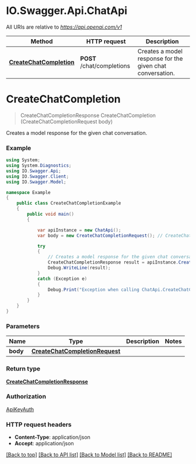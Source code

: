 # IO.Swagger.Api.ChatApi

All URIs are relative to *https://api.openai.com/v1*

Method | HTTP request | Description
------------- | ------------- | -------------
[**CreateChatCompletion**](ChatApi.md#createchatcompletion) | **POST** /chat/completions | Creates a model response for the given chat conversation.

<a name="createchatcompletion"></a>
# **CreateChatCompletion**
> CreateChatCompletionResponse CreateChatCompletion (CreateChatCompletionRequest body)

Creates a model response for the given chat conversation.

### Example
```csharp
using System;
using System.Diagnostics;
using IO.Swagger.Api;
using IO.Swagger.Client;
using IO.Swagger.Model;

namespace Example
{
    public class CreateChatCompletionExample
    {
        public void main()
        {

            var apiInstance = new ChatApi();
            var body = new CreateChatCompletionRequest(); // CreateChatCompletionRequest | 

            try
            {
                // Creates a model response for the given chat conversation.
                CreateChatCompletionResponse result = apiInstance.CreateChatCompletion(body);
                Debug.WriteLine(result);
            }
            catch (Exception e)
            {
                Debug.Print("Exception when calling ChatApi.CreateChatCompletion: " + e.Message );
            }
        }
    }
}
```

### Parameters

Name | Type | Description  | Notes
------------- | ------------- | ------------- | -------------
 **body** | [**CreateChatCompletionRequest**](CreateChatCompletionRequest.md)|  | 

### Return type

[**CreateChatCompletionResponse**](CreateChatCompletionResponse.md)

### Authorization

[ApiKeyAuth](../README.md#ApiKeyAuth)

### HTTP request headers

 - **Content-Type**: application/json
 - **Accept**: application/json

[[Back to top]](#) [[Back to API list]](../README.md#documentation-for-api-endpoints) [[Back to Model list]](../README.md#documentation-for-models) [[Back to README]](../README.md)
